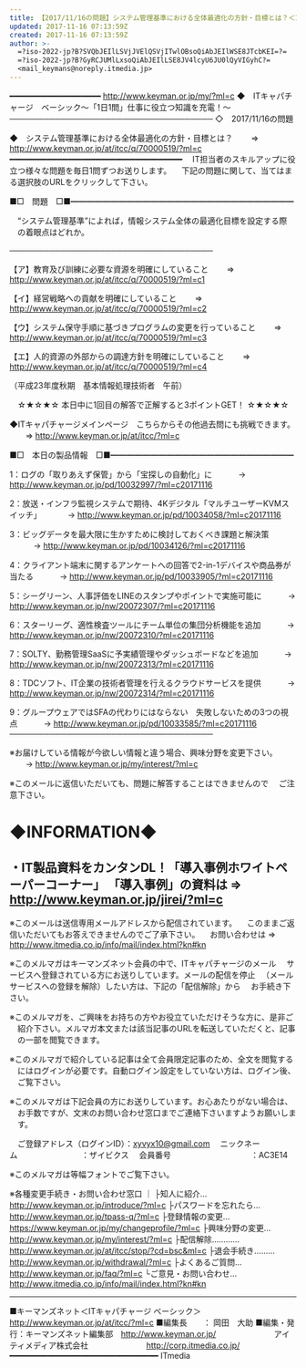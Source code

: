 ```yaml
---
title: 【2017/11/16の問題】システム管理基準における全体最適化の方針・目標とは？＜ITキャパチャージ ベーシック＞
updated: 2017-11-16 07:13:59Z
created: 2017-11-16 07:13:59Z
author: >-
  =?iso-2022-jp?B?SVQbJEIlLSVjJVElQSVjITwlOBsoQiAbJEIlWSE8JTcbKEI=?=
  =?iso-2022-jp?B?GyRCJUMlLxsoQiAbJEIlLSE8JV4lcyU6JU0lQyVIGyhC?=
  <mail_keymans@noreply.itmedia.jp>
---
```


━━━━━━━━━━━━━━━━━━━ http://www.keyman.or.jp/my/?ml=c
◆　ITキャパチャージ　ベーシック〜「1日1問」仕事に役立つ知識を充電！〜
────────────────────────────────────
◇　2017/11/16の問題

◆　システム管理基準における全体最適化の方針・目標とは？
　　⇒ http://www.keyman.or.jp/at/itcc/q/70000519/?ml=c
━━━━━━━━━━━━━━━━━━━━━━━━━━━━━━━━━━━━
　IT担当者のスキルアップに役立つ様々な問題を毎日1問ずつお送りします。
　下記の問題に関して、当てはまる選択肢のURLをクリックして下さい。

■□　問題　□■━━━━━━━━━━━━━━━━━━━━━━━━━━━━

　“システム管理基準”によれば，情報システム全体の最適化目標を設定する際
　の着眼点はどれか。

────────────────────────────────────

【ア】教育及び訓練に必要な資源を明確にしていること
　　⇒ http://www.keyman.or.jp/at/itcc/q/70000519/?ml=c1

【イ】経営戦略への貢献を明確にしていること
　　⇒ http://www.keyman.or.jp/at/itcc/q/70000519/?ml=c2

【ウ】システム保守手順に基づきプログラムの変更を行っていること
　　⇒ http://www.keyman.or.jp/at/itcc/q/70000519/?ml=c3

【エ】人的資源の外部からの調達方針を明確にしていること
　　⇒ http://www.keyman.or.jp/at/itcc/q/70000519/?ml=c4

（平成23年度秋期　基本情報処理技術者　午前）

　☆★☆★☆ 本日中に1回目の解答で正解すると3ポイントGET！ ☆★☆★☆

◆ITキャパチャージメインページ　こちらからその他過去問にも挑戦できます。
　　⇒ http://www.keyman.or.jp/at/itcc/?ml=c

■□　本日の製品情報　□■━━━━━━━━━━━━━━━━━━━━━━━

1：ログの「取りあえず保管」から「宝探しの自動化」に
　　　→ http://www.keyman.or.jp/pd/10032997/?ml=c20171116

2：放送・インフラ監視システムで期待、4Kデジタル「マルチユーザーKVMスイッチ」
　　　→ http://www.keyman.or.jp/pd/10034058/?ml=c20171116

3：ビッグデータを最大限に生かすために検討しておくべき課題と解決策
　　　→ http://www.keyman.or.jp/pd/10034126/?ml=c20171116

4：クライアント端末に関するアンケートへの回答で2-in-1デバイスや商品券が当たる
　　　→ http://www.keyman.or.jp/pd/10033905/?ml=c20171116

5：シーグリーン、人事評価をLINEのスタンプやポイントで実施可能に
　　　→ http://www.keyman.or.jp/nw/20072307/?ml=c20171116

6：スターリーグ、適性検査ツールにチーム単位の集団分析機能を追加
　　　→ http://www.keyman.or.jp/nw/20072310/?ml=c20171116

7：SOLTY、勤務管理SaaSに予実績管理やダッシュボードなどを追加
　　　→ http://www.keyman.or.jp/nw/20072313/?ml=c20171116

8：TDCソフト、IT企業の技術者管理を行えるクラウドサービスを提供
　　　→ http://www.keyman.or.jp/nw/20072314/?ml=c20171116

9：グループウェアではSFAの代わりにはならない　失敗しないための3つの視点
　　　→ http://www.keyman.or.jp/pd/10033585/?ml=c20171116
────────────────────────────────────

※お届けしている情報が今欲しい情報と違う場合、興味分野を変更下さい。
　　→ http://www.keyman.or.jp/my/interest/?ml=c

※このメールに返信いただいても、問題に解答することはできませんので
　ご注意下さい。

◆INFORMATION◆
========================================================================
・IT製品資料をカンタンDL！「導入事例ホワイトペーパーコーナー」
「導入事例」の資料は ⇒ http://www.keyman.or.jp/jirei/?ml=c
------------------------------------------------------------------------
※このメールは送信専用メールアドレスから配信されています。
　このままご返信いただいてもお答えできませんのでご了承下さい。
　お問い合わせは ⇒ http://www.itmedia.co.jp/info/mail/index.html?kn#kn

※このメルマガはキーマンズネット会員の中で、ITキャパチャージのメール
　サービスへ登録されている方にお送りしています。メールの配信を停止
　（メールサービスへの登録を解除）したい方は、下記の「配信解除」から
　お手続き下さい。

※このメルマガを、ご興味をお持ちの方やお役立ていただけそうな方に、是非ご
　紹介下さい。メルマガ本文または該当記事のURLを転送していただくと、記事
　の一部を閲覧できます。

※このメルマガで紹介している記事は全て会員限定記事のため、全文を閲覧する
　にはログインが必要です。自動ログイン設定をしていない方は、ログイン後、
　ご覧下さい。

※このメルマガは下記会員の方にお送りしています。お心あたりがない場合は、
　お手数ですが、文末のお問い合わせ窓口までご連絡下さいますようお願いしま
　す。

　ご登録アドレス（ログインID）：[xyvyx10@gmail.com](mailto:xyvyx10@gmail.com)
　ニックネーム　　　　　　　　：ザイビクス
　会員番号　　　　　　　　　　：AC3E14

※このメルマガは等幅フォントでご覧下さい。

※各種変更手続き・お問い合わせ窓口
｜
├知人に紹介… http://www.keyman.or.jp/introduce/?ml=c
├パスワードを忘れたら… http://www.keyman.or.jp/tpass-q/?ml=c
├登録情報の変更… https://www.keyman.or.jp/my/changeprofile/?ml=c
├興味分野の変更… http://www.keyman.or.jp/my/interest/?ml=c
├配信解除………… http://www.keyman.or.jp/at/itcc/stop/?cd=bsc&ml=c
├退会手続き……… http://www.keyman.or.jp/withdrawal/?ml=c
├よくあるご質問… http://www.keyman.or.jp/faq/?ml=c
└ご意見・お問い合わせ… http://www.itmedia.co.jp/info/mail/index.html?kn#kn

------------------------------------------------------------------------
■キーマンズネット＜ITキャパチャージ ベーシック＞
 http://www.keyman.or.jp/at/itcc/?ml=c
■編集長　　： 岡田　大助
■編集・発行：キーマンズネット編集部　http://www.keyman.or.jp/
　　　　　　　アイティメディア株式会社
　　　　　　　http://corp.itmedia.co.jp/
━━━━━━━━━━━━━━━━━━━━━━━━━━━━━━━ ITmedia
